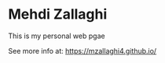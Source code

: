 


# Mehdi Zallaghi
This is my personal web pgae 


See more info at: https://mzallaghi4.github.io/

